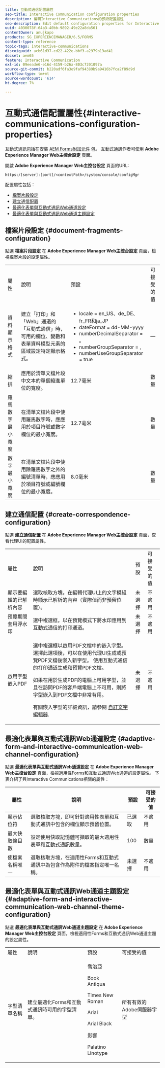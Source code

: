 ```yaml
---
title: 互動式通信配置屬性
seo-title: Interactive Communication configuration properties
description: 編輯Interactive Communications的預設配置屬性
seo-description: Edit default configuration properties for Interactive Communications
uuid: 4030078f-64a3-40bb-9892-49e22a8da561
contentOwner: anujkapo
products: SG_EXPERIENCEMANAGER/6.5/FORMS
content-type: reference
topic-tags: interactive-communications
discoiquuid: acb61d37-cd22-422e-bbf3-a2979b13ad41
docset: aem65
feature: Interactive Communication
exl-id: 09eeade6-e16d-4159-b26a-803c7201097a
source-git-commit: b220adf6fa3e9faf94389b9a9416b7fca2f89d9d
workflow-type: tm+mt
source-wordcount: '614'
ht-degree: 7%

---
```


# 互動式通信配置屬性{#interactive-communications-configuration-properties}

互動式通訊包括在安裝 [AEM Forms附加元件](../../forms/using/installing-configuring-aem-forms-osgi.md) 包。 互動式通訊作者可使用 **Adobe Experience Manager Web主控台設定** 頁面。

開啟 **Adobe Experience Manager Web主控台設定** 頁面的URL:

`https:/[server]:[port]/<contextPath>/system/console/configMgr`

配置屬性包括：

* [檔案片段設定](#document-fragments-configuration)
* [建立通信配置](#create-correspondence-configuration)
* [最適化表單與互動式通訊Web通道設定](#adaptive-form-and-interactive-communication-web-channel-configuration)
* [最適化表單與互動式通訊Web通道主題設定](#adaptive-form-and-interactive-communication-web-channel-theme-configuration)

## 檔案片段設定 {#document-fragments-configuration}

點選 **檔案片段設定** 在 **Adobe Experience Manager Web主控台設定** 頁面，檢視檔案片段的設定屬性。

<table>
 <tbody> 
  <tr> 
   <td>屬性</td> 
   <td>說明</td> 
   <td>預設</td> 
   <td>可接受的值</td> 
  </tr> 
  <tr> 
   <td>資料顯示格式</td> 
   <td>建立「打印」和「Web」通道的「互動式通信」時，可用的欄位、變數和表單資料模型元素的區域設定特定顯示格式。</td> 
   <td> 
    <ul> 
     <li>locale = en_US、de_DE、fr_FR和ja_JP</li> 
     <li>dateFormat = dd-MM-yyyy</li> 
     <li>numberDecimalSeparator = 。</li> 
     <li>numberGroupSeparator = ,</li> 
     <li>numberUseGroupSeparator = true</li> 
    </ul> </td> 
   <td><p>—</p> </td> 
  </tr> 
  <tr> 
   <td>縮排</td> 
   <td>應用於清單文檔片段中文本的單個縮進單位的寬度。</td> 
   <td>12.7毫米</td> 
   <td>數量</td> 
  </tr> 
  <tr> 
   <td>羅馬數字最小寬度</td> 
   <td>在清單文檔片段中使用羅馬數字時，應應用於項目符號或數字欄位的最小寬度。 </td> 
   <td>12.7毫米</td> 
   <td>數量</td> 
  </tr> 
  <tr> 
   <td>數字最小寬度</td> 
   <td>在清單文檔片段中使用除羅馬數字之外的編號清單時，應應用於項目符號或編號欄位的最小寬度。</td> 
   <td>8.0毫米</td> 
   <td>數量</td> 
  </tr> 
 </tbody> 
</table>

## 建立通信配置 {#create-correspondence-configuration}

點選 **建立通信配置** 在 **Adobe Experience Manager Web主控台設定** 頁面，查看代理UI的配置屬性。

<table>
 <tbody> 
  <tr> 
   <td>屬性</td> 
   <td>說明</td> 
   <td>預設</td> 
   <td>可接受的值</td> 
  </tr> 
  <tr> 
   <td>顯示要編輯的已解析內容</td> 
   <td>選取核取方塊，在編輯代理UI上的文字模組時顯示已解析的內容（實際值而非預留位置）。</td> 
   <td>未選擇</td> 
   <td>不適用</td> 
  </tr> 
  <tr> 
   <td>預覽期間套用浮水印</td> 
   <td>選中複選框，以在預覽模式下將水印應用到互動式通信的打印通道。</td> 
   <td>未選擇</td> 
   <td>不適用</td> 
  </tr> 
  <tr> 
   <td>啟用字型嵌入PDF</td> 
   <td><p>選中複選框以啟用PDF文檔中的嵌入字型。 選擇此選項後，可以在使用代理UI生成或預覽PDF文檔後嵌入新字型。 使用互動式通信的打印通道生成和預覽PDF文檔。</p> <p>如果在用於生成PDF的電腦上可用字型，並且在訪問PDF的客戶端電腦上不可用，則將字型嵌入到PDF文檔中非常有用。</p> <p>有關嵌入字型的詳細資訊，請參閱 <a href="../../forms/using/customize-text-editor.md" target="_blank">自訂文字編輯器</a>.</p> </td> 
   <td>未選擇</td> 
   <td>不適用</td> 
  </tr> 
 </tbody> 
</table>

## 最適化表單與互動式通訊Web通道設定 {#adaptive-form-and-interactive-communication-web-channel-configuration}

點選 **最適化表單與互動式通訊Web通道設定** 在 **Adobe Experience Manager Web主控台設定** 頁面，檢視適用性Forms和互動式通訊Web通道的設定屬性。 下表介紹了與Interactive Communications相關的屬性：

| 屬性 | 說明 | 預設 | 可接受的值 |
|---|---|---|---|
| 顯示佔位符 | 選取核取方塊，即可針對適用性表單和互動式通訊中包含的欄位顯示預留位置。 | 已選取 | 不適用 |
| 最大快取條目數 | 設定使用快取記憶體可擷取的最大適用性表單和互動式通訊數量。 | 100 | 數量 |
| 使檔案名稱唯一 | 選取核取方塊，在適用性Forms和互動式通訊中為包含作為附件的檔案指定唯一名稱。 | 未選擇 | 不適用 |

## 最適化表單與互動式通訊Web通道主題設定 {#adaptive-form-and-interactive-communication-web-channel-theme-configuration}

點選 **最適化表單與互動式通訊Web通道主題設定** 在 **Adobe Experience Manager Web主控台設定** 頁面，檢視適用性Forms和互動式通訊Web通道主題的設定屬性。

<table>
 <tbody> 
  <tr> 
   <td>屬性</td> 
   <td>說明</td> 
   <td>預設</td> 
   <td>可接受的值</td> 
  </tr> 
  <tr> 
   <td>字型清單名稱</td> 
   <td>建立最適化Forms和互動式通訊時可用的字型清單。</td> 
   <td><p>喬治亞</p> <p>Book Antiqua</p> <p>Times New Roman</p> <p>Arial</p> <p>Arial Black</p> <p>影響</p> <p>Palatino Linotype</p> </td> 
   <td>所有有效的Adobe伺服器字型</td> 
  </tr> 
 </tbody> 
</table>
